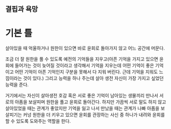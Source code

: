 ## 결핍과 욕망

# 기본 틀

살아있을 때 억울하거나 원한이 있으면 바로 윤회로 돌아가지 않고 어느 공간에 머문다.
 
조금 더 잘 원한을 풀 수 있도록 예전의 기억들을 지우고(아픈 기억을 가지고 있으면 윤회에 들어가는 것이 늦어질 것이라고 생각해서 기억을 지우는데 어떤 기억이 좋은 기억이고 어떤 기억이 아픈 기억인지 구분을 못해서 다 지워 버린다. 근데 기억을 지워도 느낌이라는 것이 있다.) 그리고 능력을 하나 주는데 살아 생전 자신이 가장 가지고 싶었던 능력을 준다.

거기에서는 자신이 살아생전 호감 혹은 서로 좋은 기억이 남아있는 생물끼리 만나서 서로의 아픔을 보살피며 원한을 풀고 윤회로 돌아간다. 하지만 가끔씩 서로 말도 하지 않고 살아있었을 때는 관계가 좋았지만 기억을 잃고 나서 만났을 때는 관계가 나빠 아픔을 보살피기는 커넝 원한을 더 키우고 있으면 윤회를 관장하는 사신 중 하나가 내려와 윤회를 할 수 있도록 도와주는 역할을 한다.
